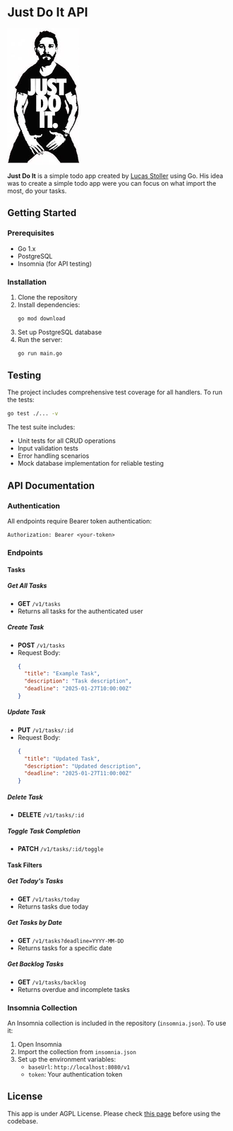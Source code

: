 # Just Do It API

![Just Do It](./logo.jpeg)

**Just Do It** is a simple todo app created by [Lucas Stoller](www.linkedin.com/in/lucasstoller) using Go. His idea was to create a simple todo app were you can focus on what import the most, do your tasks.

## Getting Started

### Prerequisites

- Go 1.x
- PostgreSQL
- Insomnia (for API testing)

### Installation

1. Clone the repository
2. Install dependencies:
   ```bash
   go mod download
   ```
3. Set up PostgreSQL database
4. Run the server:
   ```bash
   go run main.go
   ```

## Testing

The project includes comprehensive test coverage for all handlers. To run the tests:

```bash
go test ./... -v
```

The test suite includes:

- Unit tests for all CRUD operations
- Input validation tests
- Error handling scenarios
- Mock database implementation for reliable testing

## API Documentation

### Authentication

All endpoints require Bearer token authentication:

```
Authorization: Bearer <your-token>
```

### Endpoints

#### Tasks

##### Get All Tasks

- **GET** `/v1/tasks`
- Returns all tasks for the authenticated user

##### Create Task

- **POST** `/v1/tasks`
- Request Body:
  ```json
  {
    "title": "Example Task",
    "description": "Task description",
    "deadline": "2025-01-27T10:00:00Z"
  }
  ```

##### Update Task

- **PUT** `/v1/tasks/:id`
- Request Body:
  ```json
  {
    "title": "Updated Task",
    "description": "Updated description",
    "deadline": "2025-01-27T11:00:00Z"
  }
  ```

##### Delete Task

- **DELETE** `/v1/tasks/:id`

##### Toggle Task Completion

- **PATCH** `/v1/tasks/:id/toggle`

#### Task Filters

##### Get Today's Tasks

- **GET** `/v1/tasks/today`
- Returns tasks due today

##### Get Tasks by Date

- **GET** `/v1/tasks?deadline=YYYY-MM-DD`
- Returns tasks for a specific date

##### Get Backlog Tasks

- **GET** `/v1/tasks/backlog`
- Returns overdue and incomplete tasks

### Insomnia Collection

An Insomnia collection is included in the repository (`insomnia.json`). To use it:

1. Open Insomnia
2. Import the collection from `insomnia.json`
3. Set up the environment variables:
   - `baseUrl`: `http://localhost:8080/v1`
   - `token`: Your authentication token

## License

This app is under AGPL License. Please check [this page](./LICENSE) before using the codebase.
